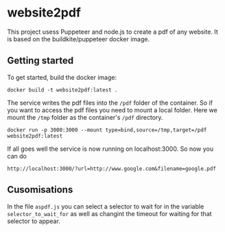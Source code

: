 # website2pdf

This project usess Puppeteer and node.js to create a pdf of any website. It is based on the buildkite/puppeteer docker image.


## Getting started

To get started, build the docker image:

```
docker build -t website2pdf:latest .
```

The service writes the pdf files into the `/pdf` folder of the container. So if you want to access the pdf files you need to mount a local folder. Here we mount the `/tmp` folder as the container's `/pdf` directory. 

```
docker run -p 3000:3000 --mount type=bind,source=/tmp,target=/pdf website2pdf:latest 
```

If all goes well the service is now running on localhost:3000. So now you can do 

```
http://localhost:3000/?url=http://www.google.com&filename=google.pdf
```

## Cusomisations
In the file `aspdf.js` you can select a selector to wait for in the variable `selector_to_wait_for` as well as changint the timeout for waiting for that selector to appear.

